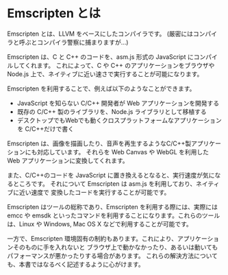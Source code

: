 # Emscripten とは 

Emscripten とは、LLVM をベースにしたコンパイラです。
(厳密にはコンパイラと呼ぶとコンパイラ警察に捕まりますが...)

Emscripten は、C と C++ のコードを、asm.js 形式の JavaScript にコンパイルしてくれます。
これによって、C や C++ のアプリケーションをブラウザや Node.js 上で、ネイティブに近い速さで実行することが可能になります。

Emscripten を利用することで、例えば以下のようなことができます。

 - JavaScript を知らない C/C++ 開発者が Web アプリケーションを開発する
 - 既存の C/C++ 製のライブラリを、Node.js ライブラリとして移植する
 - デスクトップでもWebでも動くクロスプラットフォームなアプリケーションを C/C++だけで書く

Emscripten は、画像を描画したり、音声を再生するようなC/C++製アプリケーションにも対応しています。
それらを Web Canvas や WebGL を利用した Web アプリケーションに変換してくれます。

また、C/C++のコードを JavaScript に置き換えるとなると、実行速度が気になるところです。
それについて Emscripten は asm.js を利用しており、ネイティブに近い速度で
変換したコードを実行することが可能です。

Emscripten はツールの総称であり、Emscripten を利用する際には、実際には emcc や emsdk といったコマンドを利用することになります。これらのツールは、Linux や Windows, Mac OS X などで利用することが可能です。

一方で、Emscripten 環境固有の制約もあります。これにより、アプリケーションそのものに手を入れないと
ブラウザ上で動かなかったり、あるいは動いてもパフォーマンスが悪かったりする場合があります。
これらの解決方法についても、本書ではなるべく記述するように心がけます。

